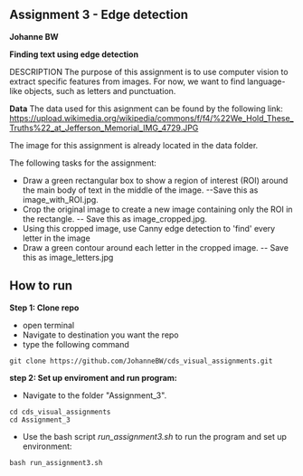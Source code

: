 ## Assignment 3 - Edge detection
**Johanne BW**

__Finding text using edge detection__

DESCRIPTION
The purpose of this assignment is to use computer vision to extract specific features from images. For now, we want to find language-like objects, such as letters and punctuation.

__Data__
The data used for this asignment can be found by the following link:
https://upload.wikimedia.org/wikipedia/commons/f/f4/%22We_Hold_These_Truths%22_at_Jefferson_Memorial_IMG_4729.JPG

The image for this assignment is already located in the data folder.

The following tasks for the assignment:
- Draw a green rectangular box to show a region of interest (ROI) around the main body of text in the middle of the image. 
--Save this as image_with_ROI.jpg.
- Crop the original image to create a new image containing only the ROI in the rectangle. 
-- Save this as image_cropped.jpg.
- Using this cropped image, use Canny edge detection to 'find' every letter in the image
- Draw a green contour around each letter in the cropped image. 
-- Save this as image_letters.jpg


## How to run
**Step 1: Clone repo**
- open terminal
- Navigate to destination you want the repo
- type the following command
 ```console
 git clone https://github.com/JohanneBW/cds_visual_assignments.git
 ```
**step 2: Set up enviroment and run program:**
- Navigate to the folder "Assignment_3".
```console
cd cds_visual_assignments
cd Assignment_3
```  
- Use the bash script _run_assignment3.sh_ to run the program and set up environment:  
```console
bash run_assignment3.sh
```  
